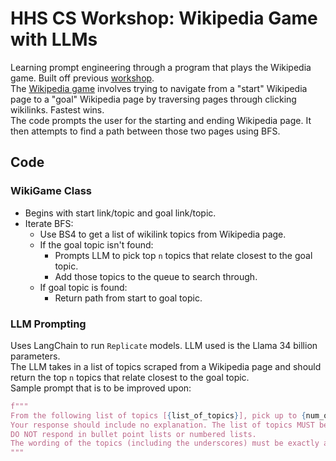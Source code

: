 # HHS CS Workshop: Wikipedia Game with LLMs
Learning prompt engineering through a program that plays the Wikipedia game. Built off previous [workshop](https://github.com/BaroqueObama/hhs-ws-wiki-game).  
The [Wikipedia game](https://en.wikipedia.org/wiki/Wikipedia:Wiki_Game) involves trying to navigate from a "start" Wikipedia page to a "goal" Wikipedia page by traversing pages through clicking wikilinks. Fastest wins.  
The code prompts the user for the starting and ending Wikipedia page. It then attempts to find a path between those two pages using BFS.  
## Code
### WikiGame Class
- Begins with start link/topic and goal link/topic.
- Iterate BFS:
  - Use BS4 to get a list of wikilink topics from Wikipedia page.
  - If the goal topic isn't found:
    - Prompts LLM to pick top `n` topics that relate closest to the goal topic.
    - Add those topics to the queue to search through.
  - If goal topic is found:
    - Return path from start to goal topic.
### LLM Prompting
Uses LangChain to run `Replicate` models. LLM used is the Llama 34 billion parameters.  
The LLM takes in a list of topics scraped from a Wikipedia page and should return the top `n` topics that relate closest to the goal topic.  
Sample prompt that is to be improved upon:
```py
f"""
From the following list of topics [{list_of_topics}], pick up to {num_of_topics} that relate most closely about {goal_topic}.
Your response should include no explanation. The list of topics MUST be formatted in square brackets [] separated by commas.
DO NOT respond in bullet point lists or numbered lists.
The wording of the topics (including the underscores) must be exactly as given.
"""
```